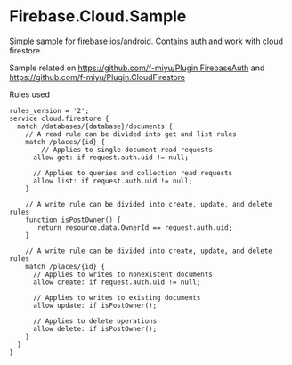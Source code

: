 # Firebase.Cloud.Sample
Simple sample for firebase ios/android. Contains auth and work with cloud firestore.

Sample related on https://github.com/f-miyu/Plugin.FirebaseAuth and https://github.com/f-miyu/Plugin.CloudFirestore

Rules used

```
rules_version = '2';
service cloud.firestore {
  match /databases/{database}/documents {
    // A read rule can be divided into get and list rules
    match /places/{id} {
    	// Applies to single document read requests
      allow get: if request.auth.uid != null;

      // Applies to queries and collection read requests
      allow list: if request.auth.uid != null;
    }

    // A write rule can be divided into create, update, and delete rules
    function isPostOwner() {
       return resource.data.OwnerId == request.auth.uid;
    }

    // A write rule can be divided into create, update, and delete rules
    match /places/{id} {
      // Applies to writes to nonexistent documents
      allow create: if request.auth.uid != null;

      // Applies to writes to existing documents
      allow update: if isPostOwner();

      // Applies to delete operations
      allow delete: if isPostOwner();
  	}
  }
}
```
